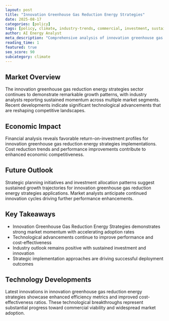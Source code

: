```yaml
---
layout: post
title: "Innovation Greenhouse Gas Reduction Energy Strategies"
date: 2025-08-17
categories: [policy]
tags: [policy, climate, industry-trends, commercial, investment, sustainability]
author: AI Energy Analyst
meta_description: "Comprehensive analysis of innovation greenhouse gas reduction energy strategies covering market trends, technology developments, and industry outlook. Discover key insights and future projections."
reading_time: 1
featured: true
seo_score: 90
subcategory: climate
---
```


## Market Overview

The innovation greenhouse gas reduction energy strategies sector continues to demonstrate remarkable growth patterns, with industry analysts reporting sustained momentum across multiple market segments. Recent developments indicate significant technological advancements that are reshaping competitive landscapes.

## Economic Impact

Financial analysis reveals favorable return-on-investment profiles for innovation greenhouse gas reduction energy strategies implementations. Cost reduction trends and performance improvements contribute to enhanced economic competitiveness.

## Future Outlook

Strategic planning initiatives and investment allocation patterns suggest sustained growth trajectories for innovation greenhouse gas reduction energy strategies applications. Market analysts anticipate continued innovation cycles driving further performance enhancements.

## Key Takeaways

- Innovation Greenhouse Gas Reduction Energy Strategies demonstrates strong market momentum with accelerating adoption rates
- Technological advancements continue to improve performance and cost-effectiveness
- Industry outlook remains positive with sustained investment and innovation
- Strategic implementation approaches are driving successful deployment outcomes

## Technology Developments

Latest innovations in innovation greenhouse gas reduction energy strategies showcase enhanced efficiency metrics and improved cost-effectiveness ratios. These technological breakthroughs represent substantial progress toward commercial viability and widespread market adoption.


